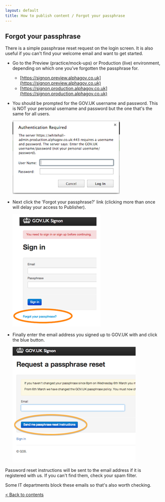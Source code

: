 ```yaml
---
layout: default
title: How to publish content / Forgot your passphrase
---
```


## Forgot your passphrase

There is a simple passphrase reset request on the login screen. It is also useful if you can't find your welcome email and want to get started.

* Go to the Preview (practice/mock-ups) or Production (live) environment, depending on which one you’ve forgotten the passphrase for.

   * [https://signon.preview.alphagov.co.uk](https://signon.preview.alphagov.co.uk)
   * [https://signon.production.alphagov.co.uk](https://signon.production.alphagov.co.uk)

* You should be prompted for the GOV.UK username and password. This is NOT your personal username and password but the one that's the same for all users.

   ![Get an account 5](get-an-account-5.png)

* Next click the 'Forgot your passphrase?' link (clicking more than once will delay your access to Publisher).

   ![Forgot your password 1](forgot-your-password-1.png)

* Finally enter the email address you signed up to GOV.UK with and click the blue button. 

   ![Forgot your password 2](forgot-your-password-2.png)

Password reset instructions will be sent to the email address if it is registered with us. If you can't find them, check your spam filter.

Some IT departments block these emails so that's also worth checking.

[< Back to contents](http://alphagov.github.io/inside-government-admin-guide/)
